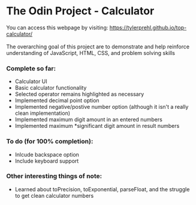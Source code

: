 # The Odin Project - Calculator
You can access this webpage by visiting: https://tylerprehl.github.io/top-calculator/
<br><br>
The overarching goal of this project are to demonstrate and help reinforce understanding of JavaScript, HTML, CSS, and problem solving skills

### Complete so far:
<ul>
<li>Calculator UI
<li>Basic calculator functionality
<li>Selected operator remains highlighted as necessary
<li>Implemented decimal point option
<li>Implemented negative/postive number option (although it isn't a really clean implementation)
<li>Implemented maximum digit amount in an entered numbers
<li>Implemented maximum *significant digit amount in result numbers
</ul>

### To do (for 100% completion):
<ul>
<li>Inlcude backspace option
<li>Include keyboard support
</ul>

### Other interesting things of note:
<ul>
<li>Learned about toPrecision, toExponential, parseFloat, and the struggle to get clean calculator numbers
</ul>
